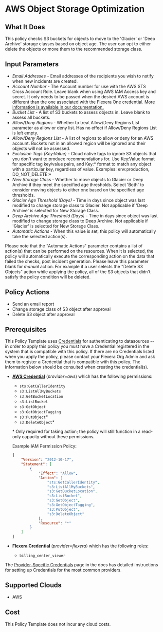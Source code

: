 # AWS Object Storage Optimization

## What It Does

This policy checks S3 buckets for objects to move to the 'Glacier' or 'Deep Archive' storage classes based on object age. The user can opt to either delete the objects or move them to the recommended storage class.

## Input Parameters

- *Email Addresses* - Email addresses of the recipients you wish to notify when new incidents are created.
- *Account Number* - The Account number for use with the AWS STS Cross Account Role. Leave blank when using AWS IAM Access key and secret. It only needs to be passed when the desired AWS account is different than the one associated with the Flexera One credential. [More information is available in our documentation.](https://docs.flexera.com/flexera/EN/Automation/ProviderCredentials.htm#automationadmin_1982464505_1123608)
- *Bucket List* - A list of S3 buckets to assess objects in. Leave blank to assess all buckets.
- *Allow/Deny Regions* - Whether to treat Allow/Deny Regions List parameter as allow or deny list. Has no effect if Allow/Deny Regions List is left empty.
- *Allow/Deny Regions List* - A list of regions to allow or deny for an AWS account. Buckets not in an allowed region will be ignored and their objects will not be assessed.
- *Exclusion Tags (Key:Value)* - Cloud native tags to ignore S3 objects that you don't want to produce recommendations for. Use Key:Value format for specific tag key/value pairs, and Key:\* format to match any object with a particular key, regardless of value. Examples: env:production, DO_NOT_DELETE:\*
- *New Storage Class* - Whether to move objects to Glacier or Deep Archive if they meet the specified age thresholds. Select 'Both' to consider moving objects to either one based on the specified age thresholds.
- *Glacier Age Threshold (Days)* - Time in days since object was last modified to change storage class to Glacier. Not applicable if 'Deep Archive' is selected for New Storage Class.
- *Deep Archive Age Threshold (Days)* - Time in days since object was last modified to change storage class to Deep Archive. Not applicable if 'Glacier' is selected for New Storage Class.
- *Automatic Actions* - When this value is set, this policy will automatically take the selected action(s).

Please note that the "Automatic Actions" parameter contains a list of action(s) that can be performed on the resources. When it is selected, the policy will automatically execute the corresponding action on the data that failed the checks, post incident generation. Please leave this parameter blank for *manual* action. For example if a user selects the "Delete S3 Objects" action while applying the policy, all of the S3 objects that didn't satisfy the policy condition will be deleted.

## Policy Actions

- Send an email report
- Change storage class of S3 object after approval
- Delete S3 object after approval

## Prerequisites

This Policy Template uses [Credentials](https://docs.flexera.com/flexera/EN/Automation/ManagingCredentialsExternal.htm) for authenticating to datasources -- in order to apply this policy you must have a Credential registered in the system that is compatible with this policy. If there are no Credentials listed when you apply the policy, please contact your Flexera Org Admin and ask them to register a Credential that is compatible with this policy. The information below should be consulted when creating the credential(s).

- [**AWS Credential**](https://docs.flexera.com/flexera/EN/Automation/ProviderCredentials.htm#automationadmin_1982464505_1121575) (*provider=aws*) which has the following permissions:
  - `sts:GetCallerIdentity`
  - `s3:ListAllMyBuckets`
  - `s3:GetBucketLocation`
  - `s3:ListBucket`
  - `s3:GetObject`
  - `s3:GetObjectTagging`
  - `s3:PutObject`*
  - `s3:DeleteObject`*

  \* Only required for taking action; the policy will still function in a read-only capacity without these permissions.

  Example IAM Permission Policy:

  ```json
  {
      "Version": "2012-10-17",
      "Statement": [
          {
              "Effect": "Allow",
              "Action": [
                  "sts:GetCallerIdentity",
                  "s3:ListAllMyBuckets",
                  "s3:GetBucketLocation",
                  "s3:ListBucket",
                  "s3:GetObject",
                  "s3:GetObjectTagging",
                  "s3:PutObject",
                  "s3:DeleteObject"
              ],
              "Resource": "*"
          }
      ]
  }
  ```

- [**Flexera Credential**](https://docs.flexera.com/flexera/EN/Automation/ProviderCredentials.htm) (*provider=flexera*) which has the following roles:
  - `billing_center_viewer`

The [Provider-Specific Credentials](https://docs.flexera.com/flexera/EN/Automation/ProviderCredentials.htm) page in the docs has detailed instructions for setting up Credentials for the most common providers.

## Supported Clouds

- AWS

## Cost

This Policy Template does not incur any cloud costs.
